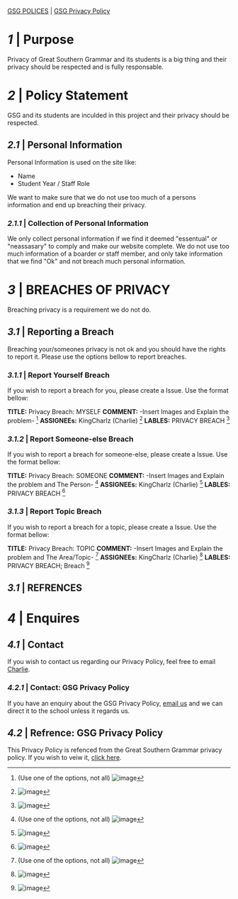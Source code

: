 [GSG POLICES](https://www.gsg.wa.edu.au/discover/resources/policies) | [GSG Privacy Policy](https://media.digistormhosting.com.au/gsg-au-wa-341-website/content/documents/policies/Privacy_Policy.pdf)

# *1* | Purpose
Privacy of Great Southern Grammar and its students is a big thing and their privacy should be respected and is fully responsable. 

# *2* | Policy Statement
GSG and its students are inculded in this project and their privacy should be respected.

## *2.1* | Personal Information
Personal Information is used on the site like:
* Name
* Student Year / Staff Role

We want to make sure that we do not use too much of a persons information and end up breaching their privacy. 

### *2.1.1* | Collection of Personal Information
We only collect personal information if we find it deemed "essentual" or "neassasary" to comply and make our website complete. We do not use too much information of a boarder or staff member, and only take information that we find "Ok" and not breach much personal information.

# *3* | BREACHES OF PRIVACY
Breaching privacy is a requirement we do not do.

## *3.1* | Reporting a Breach
Breaching your/someones privacy is not ok and you should have the rights to report it.
Please use the options bellow to report breaches.

### *3.1.1* | Report Yourself Breach
If you wish to report a breach for you, please create a Issue.
Use the format bellow:

**TITLE:** Privacy Breach: MYSELF
**COMMENT:** -Insert Images and Explain the problem- [^1]
**ASSIGNEEs:** KingCharlz (Charlie) [^2]
**LABLES:** PRIVACY BREACH [^2]

### *3.1.2* | Report Someone-else Breach
If you wish to report a breach for someone-else, please create a Issue.
Use the format bellow:

**TITLE:** Privacy Breach: SOMEONE
**COMMENT:** -Insert Images and Explain the problem and The Person- [^1]
**ASSIGNEEs:** KingCharlz (Charlie) [^2]
**LABLES:** PRIVACY BREACH [^2]

### *3.1.3* | Report Topic Breach
If you wish to report a breach for a topic, please create a Issue.
Use the format bellow:

**TITLE:** Privacy Breach: TOPIC
**COMMENT:** -Insert Images and Explain the problem and The Area/Topic- [^1]
**ASSIGNEEs:** KingCharlz (Charlie) [^2]
**LABLES:** PRIVACY BREACH; Breach [^2]

## *3.1* | REFRENCES
[^1]: (Use one of the options, not all) ![image](https://user-images.githubusercontent.com/66555075/159164038-9e17099a-e738-413e-b7aa-bad1bddfd77a.png)
[^2]: ![image](https://user-images.githubusercontent.com/66555075/159164003-bfe90cea-eec6-44ff-a688-b990cf90aa8d.png)

# *4* | Enquires
## *4.1* | Contact
If you wish to contact us regarding our Privacy Policy, feel free to email [Charlie](mailto:charlie.hill@student.gsg.wa.edu.au).

### *4.2.1* | Contact: GSG Privacy Policy
If you have an enquiry about the GSG Privacy Policy, [email us](mailto:charlie.hill@student.gsg.wa.edu.au) and we can direct it to the school unless it regards us.

## *4.2* | Refrence: GSG Privacy Policy
This Privacy Policy is refenced from the Great Southern Grammar privacy policy. If you wish to veiw it, [click here](https://media.digistormhosting.com.au/gsg-au-wa-341-website/content/documents/policies/Privacy_Policy.pdf).
